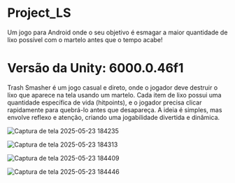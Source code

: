 # Project_LS
Um jogo para Android onde o seu objetivo é esmagar a maior quantidade de lixo possível com o martelo antes que o tempo acabe!

# Versão da Unity: 6000.0.46f1

Trash Smasher é um jogo casual e direto, onde o jogador deve destruir o lixo que aparece na tela usando um martelo. Cada item de lixo possui uma quantidade específica de vida (hitpoints), e o jogador precisa clicar rapidamente para quebrá-lo antes que desapareça. A ideia é simples, mas envolve reflexo e atenção, criando uma jogabilidade divertida e dinâmica.

![Captura de tela 2025-05-23 184235](https://github.com/user-attachments/assets/68886e4d-b37e-437a-91bf-f494f19ed6ad)

![Captura de tela 2025-05-23 184313](https://github.com/user-attachments/assets/b9486792-4804-454b-a87d-edd0b5f46eba)

![Captura de tela 2025-05-23 184409](https://github.com/user-attachments/assets/4ce974d6-6f64-44d7-85bf-03ac5f78a627)

![Captura de tela 2025-05-23 184446](https://github.com/user-attachments/assets/f9ac6da0-066f-4748-9111-5ea16549334d)
